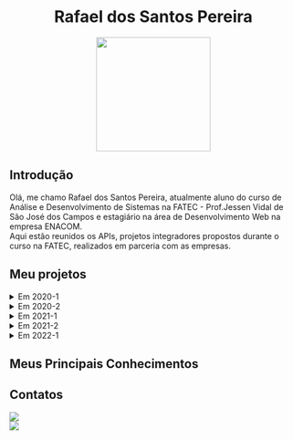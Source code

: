 <body>
  <div align="center">
    <h1>Rafael dos Santos Pereira</h1>
    <kbd><img src="https://avatars.githubusercontent.com/rafaeldossper" width="200px" height="200px"/></kbd>
    
  </div>
</body>

## Introdução

Olá, me chamo Rafael dos Santos Pereira, atualmente aluno do curso de Análise e Desenvolvimento de Sistemas na FATEC - Prof.Jessen Vidal de São José dos Campos e estagiário na área de Desenvolvimento Web na empresa ENACOM.<br> 
Aqui estão reunidos os APIs, projetos integradores propostos durante o curso na FATEC, realizados em parceria com as empresas.<br /> 


## Meu projetos

<details>
  <summary>Em 2020-1</summary>

  ## SlimSystem
  
No primeiro projeto integrador proposto foi desenvolvido um aplicativo mobile de segurança domiciliar, o qual faz o gerenciamento e controle de câmeras e alarmes para a segurança. Utilizamos a programação modular a qual enfatiza a separação da funcionalidade de um programa em módulos independentes e intercambiáveis.


### Parceiro Acadêmico  
##### FATEC - Prof. Jessen Vidal
Prof. Jean Carlos Lourenço Costa, disciplina de Programação em Microinformática. <body/>

### Tecnologias Utilizadas
Foram utilizadas as plataformas Kodular/App Inventor no desenvolvimento do aplicativo e o Firebase para o armazenamento e fornecimento de dados.

- #### Firebase
O Firebase fornece um banco de dados em tempo real e back-end como um serviço. O serviço fornece aos desenvolvedores de aplicativos uma API que permite que os dados sejam sincronizados entre clientes e armazenados na nuvem do Firebase.

 - #### Kodular/AppInventor
Plataformas usadas para desenvolvimento de aplicativos android, baseada em blocos lógicos. Foi desenvolvido toda a aplicação do projeto usando programação em blocos.
  
  
### Contribuições Pessoais
Durante o desenvolvimento desse projeto minha contribuição foi na parte do backend da aplicação, o sistema de login, chamadas telefônicas e notificações de acompanhamento de atividades foram construídas através dos blocos lógicos nas plataformas de desenvolvimento de aplicativos android.

  
### Hard Skills
Aprendi sobre a criação e utilização do banco de dados, assim como a lógica de programação, conhecimento desenvolvido na utilização dos blocos lógicos nas plataformas Kodular/AppInventor

### Soft Skills
A principal soft skill desenvolvida foi a comunicação, essencial para a minha contribuição com a equipe, levando em consideração que tivemos que migrar para o ensino EAD em circunstâncias da pandemia, precisavamos manter clareza na nossa comunicação para que pudéssemos trabalhar em equipe no desenvolvimento do projeto.

</details>  
<details>
  <summary>Em 2020-2</summary>

  </details>
   
  <details>
  <summary>Em 2021-1</summary>
  
  </details>
  
  <details>
  <summary>Em 2021-2</summary>
  
  </details>
  
  <details>
  <summary>Em 2022-1</summary>
  
  
  </details>
  
  
  
  
## Meus Principais Conhecimentos

## Contatos
<p align="justify">
                     <a href="https://www.linkedin.com/in/rafaeldossper/"><img src="https://img.shields.io/badge/LinkedIn-0077B5?style=for-the-badge&logo=linkedin&logoColor=white"/></a> <br>
  <a href="https://github.com/rafaeldossper"><img src="https://img.shields.io/badge/github-0077B5?style=for-the-badge&logo=github&logoColor=black"/></a>
              </p>

  

